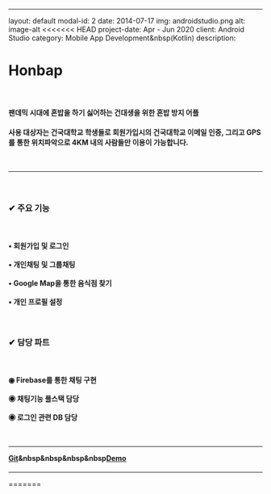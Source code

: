 ---
layout: default
modal-id: 2
date: 2014-07-17
img: androidstudio.png
alt: image-alt
<<<<<<< HEAD
project-date: Apr - Jun 2020
client: Android Studio
category: Mobile App Development&nbsp(Kotlin)
description: <h1>Honbap</h1><br><h4> 팬데믹 시대에 혼밥을 하기 싫어하는 건대생을 위한 혼밥 방지 어플</h4><h4>사용 대상자는 건국대학교 학생들로 회원가입시의 건국대학교 이메일 인증, 그리고 GPS를 통한 위치파악으로 4KM 내의 사람들만 이용이 가능합니다.<br><br><br><hr></h4><br><h3>✔ 주요 기능</h3><br><h4>•  회원가입 및 로그인<br><br>• 개인채팅 및 그룹채팅<br><br>• Google Map을 통한 음식점 찾기<br><br>• 개인 프로필 설정</h4><br><h3>✔ 담당 파트</h3><br><h4>◉    Firebase를 통한 채팅 구현<br><br>◉  채팅기능 풀스택 담당<br><br>◉    로그인 관련 DB 담당<br><br><br><hr><a href="https://github.com/Selexted/HonBap.git" target="_blank" >Git</a>&nbsp&nbsp&nbsp&nbsp<a href="https://drive.google.com/file/d/1Y9v-bXnisJiTexjPNZ7SPnmkFmOBX8ci/view?usp=sharing" target="_blank" >Demo</a><br></h4><hr>

=======


